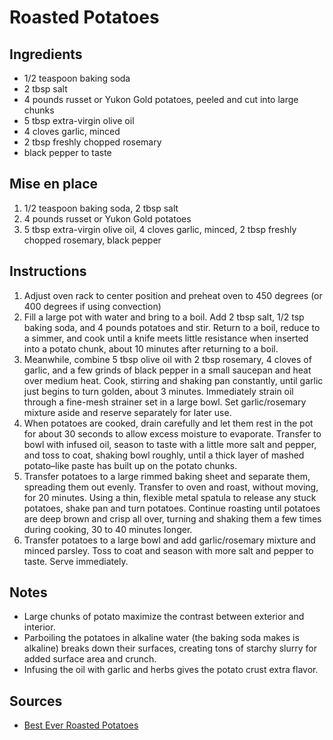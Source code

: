 # Roasted Potatoes


## Ingredients
* 1/2 teaspoon baking soda
* 2 tbsp salt
* 4 pounds russet or Yukon Gold potatoes, peeled and cut into large chunks
* 5 tbsp extra-virgin olive oil
* 4 cloves garlic, minced
* 2 tbsp freshly chopped rosemary
* black pepper to taste


## Mise en place
1. 1/2 teaspoon baking soda, 2 tbsp salt
2. 4 pounds russet or Yukon Gold potatoes
3. 5 tbsp extra-virgin olive oil, 4 cloves garlic, minced, 2 tbsp freshly chopped rosemary, black pepper


## Instructions
1. Adjust oven rack to center position and preheat oven to 450 degrees (or 400 degrees if using convection)
2. Fill a large pot with water and bring to a boil. Add 2 tbsp salt, 1/2 tsp baking soda, and 4 pounds potatoes and stir. Return to a boil, reduce to a simmer, and cook until a knife meets little resistance when inserted into a potato chunk, about 10 minutes after returning to a boil.
3. Meanwhile, combine 5 tbsp olive oil with 2 tbsp rosemary, 4 cloves of garlic, and a few grinds of black pepper in a small saucepan and heat over medium heat. Cook, stirring and shaking pan constantly, until garlic just begins to turn golden, about 3 minutes. Immediately strain oil through a fine-mesh strainer set in a large bowl. Set garlic/rosemary mixture aside and reserve separately for later use.
4. When potatoes are cooked, drain carefully and let them rest in the pot for about 30 seconds to allow excess moisture to evaporate. Transfer to bowl with infused oil, season to taste with a little more salt and pepper, and toss to coat, shaking bowl roughly, until a thick layer of mashed potato–like paste has built up on the potato chunks.
5. Transfer potatoes to a large rimmed baking sheet and separate them, spreading them out evenly. Transfer to oven and roast, without moving, for 20 minutes. Using a thin, flexible metal spatula to release any stuck potatoes, shake pan and turn potatoes. Continue roasting until potatoes are deep brown and crisp all over, turning and shaking them a few times during cooking, 30 to 40 minutes longer.
6. Transfer potatoes to a large bowl and add garlic/rosemary mixture and minced parsley. Toss to coat and season with more salt and pepper to taste. Serve immediately.


## Notes
* Large chunks of potato maximize the contrast between exterior and interior.
* Parboiling the potatoes in alkaline water (the baking soda makes is alkaline) breaks down their surfaces, creating tons of starchy slurry for added surface area and crunch.
* Infusing the oil with garlic and herbs gives the potato crust extra flavor.


## Sources
* [Best Ever Roasted Potatoes](http://www.seriouseats.com/recipes/2016/12/the-best-roast-potatoes-ever-recipe.html)
